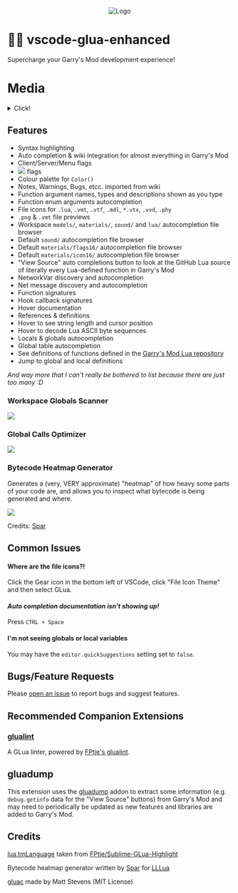 <p align="center">
	<img alt="Logo" src="https://github.com/WilliamVenner/vscode-glua-enhanced/blob/master/resources/logo.png?raw=true"/>
</p>

# 👨‍💻 vscode-glua-enhanced

Supercharge your Garry's Mod development experience!

# Media

<details><summary>Click!</summary>

![](https://i.imgur.com/AklgD6Z.gif)

![](https://i.imgur.com/RzRw1PP.gif)

![](https://i.imgur.com/tPCzNIv.gif)

![](https://i.imgur.com/qoFhgWa.png)

![](https://i.imgur.com/OCb740O.png)

![](https://i.imgur.com/4PEOp4C.png)

![](https://i.imgur.com/EoB99zZ.png)

![](https://i.imgur.com/QRKMSh8.png)

![](https://i.imgur.com/X19jxT0.png)

</details>

## Features

* Syntax highlighting
* Auto completion & wiki integration for almost everything in Garry's Mod
* Client/Server/Menu flags
* ![](https://i.imgur.com/2SlS4Gc.png) flags
* Colour palette for `Color()`
* Notes, Warnings, Bugs, etcc. imported from wiki
* Function argument names, types and descriptions shown as you type
* Function enum arguments autocompletion
* File icons for `.lua`, `.vmt`, `.vtf`, `.mdl`, `*.vtx`, `.vvd`, `.phy`
* `.png` & `.vmt` file previews
* Workspace `models/`, `materials/`, `sound/` and `lua/` autocompletion file browser
* Default `sound/` autocompletion file browser
* Default `materials/flags16/` autocompletion file browser
* Default `materials/icon16/` autocompletion file browser
* "View Source" auto completions button to look at the GitHub Lua source of literally every Lua-defined function in Garry's Mod
* NetworkVar discovery and autocompletion
* Net message discovery and autocompletion
* Function signatures
* Hook callback signatures
* Hover documentation
* References & definitions
* Hover to see string length and cursor position
* Hover to decode Lua ASCII byte sequences
* Locals & globals autocompletion
* Global table autocompletion
* See definitions of functions defined in the [Garry's Mod Lua repository](https://github.com/Facepunch/garrysmod)
* Jump to global and local definitions

_And way more that I can't really be bothered to list because there are just too many :D_

### Workspace Globals Scanner

![](https://i.imgur.com/h9bRE4T.png)

### Global Calls Optimizer

![](https://i.imgur.com/o45kMdL.png)

### Bytecode Heatmap Generator

Generates a (very, VERY approximate) "heatmap" of how heavy some parts of your code are, and allows you to inspect what bytecode is being generated and where.

![](https://i.imgur.com/Z19qm3W.png)

Credits: [Spar](https://github.com/GitSparTV)

## Common Issues

#### Where are the file icons?!

Click the Gear icon in the bottom left of VSCode, click "File Icon Theme" and then select GLua.

#### _Auto completion documentation isn't showing up!_

Press `CTRL + Space`

#### I'm not seeing globals or local variables

You may have the `editor.quickSuggestions` setting set to `false`.

## Bugs/Feature Requests

Please [open an issue](https://github.com/WilliamVenner/vscode-glua-enhanced/issues) to report bugs and suggest features.

## Recommended Companion Extensions

### [glualint](https://marketplace.visualstudio.com/items?itemName=goz3rr.vscode-glualint)

A GLua linter, powered by [FPtje's glualint](https://github.com/FPtje/GLuaFixer).

## gluadump

This extension uses the [gluadump](https://github.com/WilliamVenner/gluadump) addon to extract some information (e.g. `debug.getinfo` data for the "View Source" buttons) from Garry's Mod and may need to periodically be updated as new features and libraries are added to Garry's Mod.

## Credits

[lua.tmLanguage](https://github.com/WilliamVenner/vscode-glua-enhanced/blob/master/syntaxes/lua.tmLanguage) taken from [FPtje/Sublime-GLua-Highlight](https://github.com/FPtje/Sublime-GLua-Highlight/)

Bytecode heatmap generator written by [Spar](https://github.com/GitSparTV) for [LLLua](https://github.com/GitSparTV/LLLua/)

[gluac](https://github.com/everyday-as/gluac) made by Matt Stevens (MIT License)
